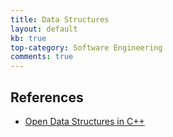 ```yaml
---
title: Data Structures
layout: default
kb: true
top-category: Software Engineering
comments: true
---
```


## References

* [Open Data Structures in C++](http://opendatastructures.org/ods-cpp/)
